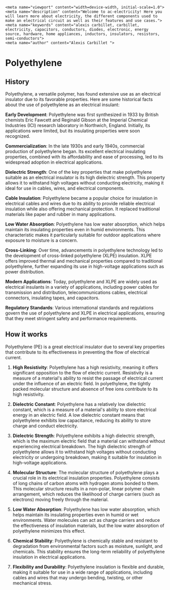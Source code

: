     <meta name="viewport" content="width=device-width, initial-scale=1.0">
    <meta name="description" content="Welcome to ac-electricity! Here you will learn more about electricity, the different components used to make an electrical circuit as well as their features and use cases.">
    <meta name="keywords" content="alexis carbillet, carbillet, electricity, capacitors, conductors, diodes, electronic, energy source, hardware, home appliances, inductors, insulators, resistors, semi-conductors">
    <meta name="author" content="Alexis Carbillet ">
</head>

# Polyethylene

## History

Polyethylene, a versatile polymer, has found extensive use as an electrical insulator due to its favorable properties. Here are some historical facts about the use of polyethylene as an electrical insulant:

**Early Development**: Polyethylene was first synthesized in 1933 by British chemists Eric Fawcett and Reginald Gibson at the Imperial Chemical Industries (ICI) research laboratory in Northwich, England. Initially, its applications were limited, but its insulating properties were soon recognized.

**Commercialization**: In the late 1930s and early 1940s, commercial production of polyethylene began. Its excellent electrical insulating properties, combined with its affordability and ease of processing, led to its widespread adoption in electrical applications.

**Dielectric Strength**: One of the key properties that make polyethylene suitable as an electrical insulator is its high dielectric strength. This property allows it to withstand high voltages without conducting electricity, making it ideal for use in cables, wires, and electrical components.

**Cable Insulation**: Polyethylene became a popular choice for insulation in electrical cables and wires due to its ability to provide reliable electrical insulation while also offering mechanical protection. It replaced traditional materials like paper and rubber in many applications.

**Low Water Absorption**: Polyethylene has low water absorption, which helps maintain its insulating properties even in humid environments. This characteristic makes it particularly suitable for outdoor applications where exposure to moisture is a concern.

**Cross-Linking**: Over time, advancements in polyethylene technology led to the development of cross-linked polyethylene (XLPE) insulation. XLPE offers improved thermal and mechanical properties compared to traditional polyethylene, further expanding its use in high-voltage applications such as power distribution.

**Modern Applications**: Today, polyethylene and XLPE are widely used as electrical insulants in a variety of applications, including power cables for transmission and distribution, telecommunications cables, electrical connectors, insulating tapes, and capacitors.

**Regulatory Standards**: Various international standards and regulations govern the use of polyethylene and XLPE in electrical applications, ensuring that they meet stringent safety and performance requirements.

## How it works

Polyethylene (PE) is a great electrical insulator due to several key properties that contribute to its effectiveness in preventing the flow of electrical current.

1. **High Resistivity**: Polyethylene has a high resistivity, meaning it offers significant opposition to the flow of electric current. Resistivity is a measure of a material's ability to resist the passage of electrical current under the influence of an electric field. In polyethylene, the tightly packed molecular structure and absence of free ions contribute to its high resistivity.

2. **Dielectric Constant**: Polyethylene has a relatively low dielectric constant, which is a measure of a material's ability to store electrical energy in an electric field. A low dielectric constant means that polyethylene exhibits low capacitance, reducing its ability to store charge and conduct electricity.

3. **Dielectric Strength**: Polyethylene exhibits a high dielectric strength, which is the maximum electric field that a material can withstand without experiencing electrical breakdown. The high dielectric strength of polyethylene allows it to withstand high voltages without conducting electricity or undergoing breakdown, making it suitable for insulation in high-voltage applications.

4. **Molecular Structure**: The molecular structure of polyethylene plays a crucial role in its electrical insulation properties. Polyethylene consists of long chains of carbon atoms with hydrogen atoms bonded to them. This molecular structure results in a non-polar, linear polymer chain arrangement, which reduces the likelihood of charge carriers (such as electrons) moving freely through the material.

5. **Low Water Absorption**: Polyethylene has low water absorption, which helps maintain its insulating properties even in humid or wet environments. Water molecules can act as charge carriers and reduce the effectiveness of insulation materials, but the low water absorption of polyethylene minimizes this effect.

6. **Chemical Stability**: Polyethylene is chemically stable and resistant to degradation from environmental factors such as moisture, sunlight, and chemicals. This stability ensures the long-term reliability of polyethylene insulation in electrical applications.

7. **Flexibility and Durability**: Polyethylene insulation is flexible and durable, making it suitable for use in a wide range of applications, including cables and wires that may undergo bending, twisting, or other mechanical stress.
